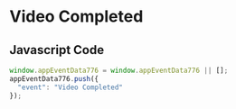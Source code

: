 # Video Completed

### 

## Javascript Code
```js
window.appEventData776 = window.appEventData776 || [];
appEventData776.push({
  "event": "Video Completed"
});
```




